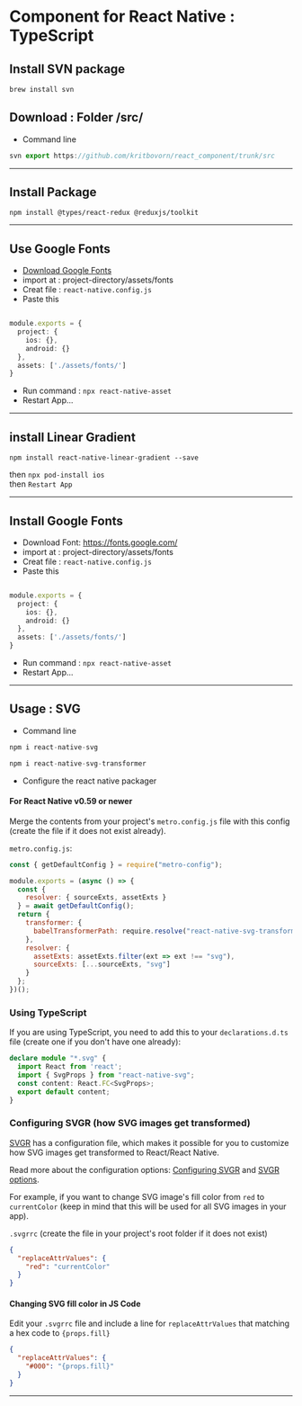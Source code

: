 # Component for React Native : TypeScript  

## Install SVN package  
```js
brew install svn
```  


## Download : Folder /src/ 
- Command line  
```js
svn export https://github.com/kritbovorn/react_component/trunk/src
```    

---  

## Install Package  

```
npm install @types/react-redux @reduxjs/toolkit  
```  

---  

## Use Google Fonts  

- [Download Google Fonts](https://fonts.google.com/)  
- import at : project-directory/assets/fonts  
- Creat file : `react-native.config.js`  
- Paste this  

```ts  

module.exports = {
  project: {
    ios: {},
    android: {}
  },
  assets: ['./assets/fonts/']
}

```  

- Run command : `npx react-native-asset`  
- Restart App...  

---  

## install Linear Gradient  

```  
npm install react-native-linear-gradient --save
```  

then `npx pod-install ios`  
then `Restart App`  

---  
## Install Google Fonts  

- Download Font: https://fonts.google.com/  
- import at : project-directory/assets/fonts  
- Creat file : `react-native.config.js`  
- Paste this  

```ts  

module.exports = {
  project: {
    ios: {},
    android: {}
  },
  assets: ['./assets/fonts/']
}

```  

- Run command : `npx react-native-asset`  
- Restart App...  

---  


## Usage : SVG  

- Command line  
```js
npm i react-native-svg
```  
```js
npm i react-native-svg-transformer
```  

- Configure the react native packager  

#### For React Native v0.59 or newer

Merge the contents from your project's `metro.config.js` file with this config (create the file if it does not exist already).

`metro.config.js`:

```js
const { getDefaultConfig } = require("metro-config");

module.exports = (async () => {
  const {
    resolver: { sourceExts, assetExts }
  } = await getDefaultConfig();
  return {
    transformer: {
      babelTransformerPath: require.resolve("react-native-svg-transformer")
    },
    resolver: {
      assetExts: assetExts.filter(ext => ext !== "svg"),
      sourceExts: [...sourceExts, "svg"]
    }
  };
})();
```  

### Using TypeScript

If you are using TypeScript, you need to add this to your `declarations.d.ts` file (create one if you don't have one already):

```ts
declare module "*.svg" {
  import React from 'react';
  import { SvgProps } from "react-native-svg";
  const content: React.FC<SvgProps>;
  export default content;
}
```

### Configuring SVGR (how SVG images get transformed)

[SVGR](https://github.com/gregberge/svgr) has a configuration file, which makes it possible for you to customize how SVG images get transformed to React/React Native.

Read more about the configuration options: [Configuring SVGR](https://react-svgr.com/docs/configuration-files/) and [SVGR options](https://react-svgr.com/docs/options/).

For example, if you want to change SVG image's fill color from `red` to `currentColor` (keep in mind that this will be used for all SVG images in your app).

`.svgrrc` (create the file in your project's root folder if it does not exist)

```json
{
  "replaceAttrValues": {
    "red": "currentColor"
  }
}
```

#### Changing SVG fill color in JS Code

Edit your `.svgrrc` file and include a line for `replaceAttrValues` that matching a hex code to `{props.fill}`

```json
{
  "replaceAttrValues": {
    "#000": "{props.fill}"
  }
}
```

---  


